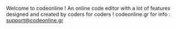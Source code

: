 Welcome to codeonline !
An online code editor with a lot of features designed and created by coders for coders !
codeonline.gr
for info : support@codeonline.gr
